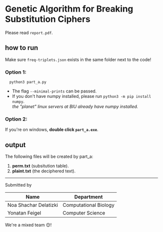 # Genetic Algorithm for Breaking Substitution Ciphers

Please read `report.pdf`.


## how to run

Make sure `freq-triplets.json` exists in the same folder next to the code!

### Option 1:
```
  python3 part_a.py
```
* The flag `--minimal-prints` can be passed.
* If you don't have numpy installed, please run `python3 -m pip install numpy`. <br/>
*the "planet" linux servers at BIU already have numpy installed.*

### Option 2:
If you're on windows, **double click `part_a.exe`**.

## output
The following files will be created by part_a:
1. **perm.txt** (subsitution table).
2. **plaint.txt** (the deciphered text).


---
Submitted by

| Name                  | Department            |
|-----------------------|-----------------------|
| Noa Shachar Delatizki | Computational Biology |
| Yonatan Feigel        | Computer Science      |

We're a mixed team 😊!

